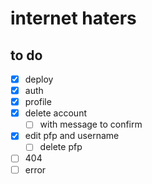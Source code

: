 # internet haters

## to do

- [x] deploy
- [x] auth
- [x] profile
- [x] delete account
  - [ ] with message to confirm
- [x] edit pfp and username
  - [ ] delete pfp
- [ ] 404
- [ ] error
